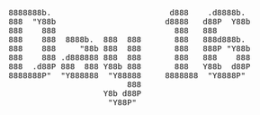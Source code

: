 <pre>
8888888b.                         d888    .d8888b.  
888  "Y88b                       d8888   d88P  Y88b 
888    888                         888   888        
888    888  8888b.  888  888       888   888d888b.  
888    888     "88b 888  888       888   888P "Y88b 
888    888 .d888888 888  888       888   888    888 
888  .d88P 888  888 Y88b 888       888   Y88b  d88P 
8888888P"  "Y888888  "Y88888     8888888  "Y8888P"  
                         888                        
                    Y8b d88P                        
                     "Y88P"                         
</pre>
